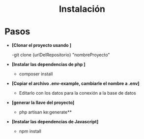 <h1 align="center">Instalación</h1>

# Pasos

- **[Clonar el proyecto usando ]**

  -git clone {urlDelRepositorio} "nombreProyecto"

- **[Instalar las dependencias de php ]**

  - composer install

- **[Copiar el archivo .env-example, cambiarle el nombre a .env]**

  - Editarlo con los datos para la conexión a la base de datos

- **[generar la llave del proyecto]**

  - php artisan ke:generate**

- **[Instalar las dependencias de Javascript]**

  - npm install